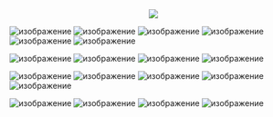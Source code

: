 <div id="header" align="center">
  <img src="https://media.giphy.com/media/ztpMY1t5VYWlO/giphy.gif?cid=790b7611lybmbypbfycaan0fdywtm7c9ajgg5ggjlkqu4jiq&ep=v1_gifs_search&rid=giphy.gif&ct=g"/>
</div>




![изображение](https://img.shields.io/badge/python-090909?style=for-the-badge&logo=python)
![изображение](https://img.shields.io/badge/html-090909?style=for-the-badge&logo=html)
![изображение](https://img.shields.io/badge/css-090909?style=for-the-badge&logo=css)
![изображение](https://img.shields.io/badge/FastAPI-090909?style=for-the-badge&logo=fastapi)
![изображение](https://img.shields.io/badge/django-090909?style=for-the-badge&logo=django)
![изображение](https://img.shields.io/badge/C-090909?style=for-the-badge&logo=c)


![изображение](https://img.shields.io/badge/Obsidian-090909?style=for-the-badge&logo=obsidian)
![изображение](https://img.shields.io/badge/linux-090909?style=for-the-badge&logo=linux)
![изображение](https://img.shields.io/badge/jinja-090909?style=for-the-badge&logo=jinja)
![изображение](https://img.shields.io/badge/vscode-090909?style=for-the-badge&logo=vscode)

![изображение](https://img.shields.io/badge/PostgreSQL-090909?style=for-the-badge&logo=postgresql)
![изображение](https://img.shields.io/badge/Docker-090909?style=for-the-badge&logo=docker)
![изображение](https://img.shields.io/badge/Nginx-090909?style=for-the-badge&logo=nginx)
![изображение](https://img.shields.io/badge/sql-090909?style=for-the-badge&logo=sql)
![изображение](https://img.shields.io/badge/sqlite-090909?style=for-the-badge&logo=sqlite)

![изображение](https://img.shields.io/badge/aiohttp-090909?style=for-the-badge&logo=aiohttp)
![изображение](https://img.shields.io/badge/aiogram-090909?style=for-the-badge&logo=aiogram)
![изображение](https://img.shields.io/badge/Redis-090909?style=for-the-badge&logo=redis)
![изображение](https://img.shields.io/badge/pydantic-090909?style=for-the-badge&logo=pydantic)






<!--
**LateAFQ/LateAFQ** is a ✨ _special_ ✨ repository because its `README.md` (this file) appears on your GitHub profile.

Here are some ideas to get you started:

- 🔭 I’m currently working on ...
- 🌱 I’m currently learning ...
- 👯 I’m looking to collaborate on ...
- 🤔 I’m looking for help with ...
- 💬 Ask me about ...
- 📫 How to reach me: ...
- 😄 Pronouns: ...
- ⚡ Fun fact: ...
-->
